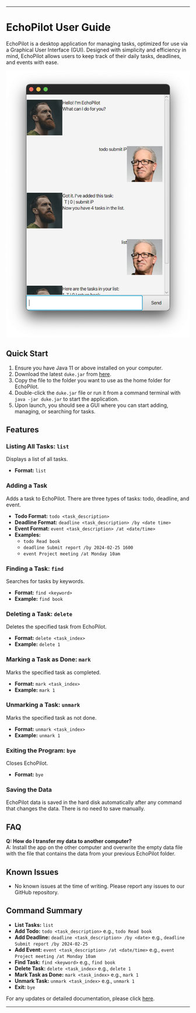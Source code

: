 ---

# EchoPilot User Guide

EchoPilot is a desktop application for managing tasks, optimized for use via a Graphical User Interface (GUI). Designed with simplicity and efficiency in mind, EchoPilot allows users to keep track of their daily tasks, deadlines, and events with ease.

![EchoPilot](Ui.png)

## Quick Start

1. Ensure you have Java 11 or above installed on your computer.
2. Download the latest `duke.jar` from [here](https://github.com/reetmitra/ip).
3. Copy the file to the folder you want to use as the home folder for EchoPilot.
4. Double-click the `duke.jar` file or run it from a command terminal with `java -jar duke.jar` to start the application.
5. Upon launch, you should see a GUI where you can start adding, managing, or searching for tasks.

## Features

### Listing All Tasks: `list`
Displays a list of all tasks.

- **Format:** `list`

### Adding a Task
Adds a task to EchoPilot. There are three types of tasks: todo, deadline, and event.

- **Todo Format:** `todo <task_description>`
- **Deadline Format:** `deadline <task_description> /by <date time>`
- **Event Format:** `event <task_description> /at <date/time>`
- **Examples:**
    - `todo Read book`
    - `deadline Submit report /by 2024-02-25 1600`
    - `event Project meeting /at Monday 10am`

### Finding a Task: `find`
Searches for tasks by keywords.

- **Format:** `find <keyword>`
- **Example:** `find book`

### Deleting a Task: `delete`
Deletes the specified task from EchoPilot.

- **Format:** `delete <task_index>`
- **Example:** `delete 1`

### Marking a Task as Done: `mark`
Marks the specified task as completed.

- **Format:** `mark <task_index>`
- **Example:** `mark 1`

### Unmarking a Task: `unmark`
Marks the specified task as not done.

- **Format:** `unmark <task_index>`
- **Example:** `unmark 1`

### Exiting the Program: `bye`
Closes EchoPilot.

- **Format:** `bye`

### Saving the Data
EchoPilot data is saved in the hard disk automatically after any command that changes the data. There is no need to save manually.

## FAQ

**Q: How do I transfer my data to another computer?**  
A: Install the app on the other computer and overwrite the empty data file with the file that contains the data from your previous EchoPilot folder.

## Known Issues

- No known issues at the time of writing. Please report any issues to our GitHub repository.

## Command Summary

- **List Tasks:** `list`
- **Add Todo:** `todo <task_description>` e.g., `todo Read book`
- **Add Deadline:** `deadline <task_description> /by <date>` e.g., `deadline Submit report /by 2024-02-25`
- **Add Event:** `event <task_description> /at <date/time>` e.g., `event Project meeting /at Monday 10am`
- **Find Task:** `find <keyword>` e.g., `find book`
- **Delete Task:** `delete <task_index>` e.g., `delete 1`
- **Mark Task as Done:** `mark <task_index>` e.g., `mark 1`
- **Unmark Task:** `unmark <task_index>` e.g., `unmark 1`
- **Exit:** `bye`

For any updates or detailed documentation, please click [here](https://github.com/reetmitra/ip).

---